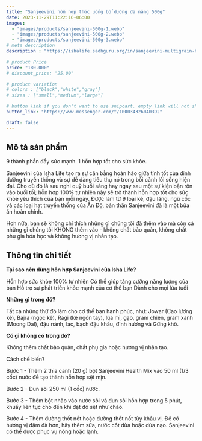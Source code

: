 ```yaml
---
title: "Sanjeevini hỗn hợp thức uống bổ dưỡng đa năng 500g"
date: 2023-11-29T11:22:16+06:00
images: 
  - "images/products/sanjeevini-500g-1.webp"
  - "images/products/sanjeevini-500g-2.webp"
  - "images/products/sanjeevini-500g-3.webp"
# meta description
description : "https://ishalife.sadhguru.org/in/sanjeevini-multigrain-health-drink-mix-500-gm"

# product Price
price: "180.000"
# discount_price: "25.00"

# product variation
# colors : ["black","white","gray"]
# sizes : ["small","medium","large"]

# button link if you don't want to use snipcart. empty link will not show button
button_link: "https://www.messenger.com/t/100034326040392"

draft: false
---
```

<b><h2>Mô tả sản phẩm</h2></b>

9 thành phần đầy sức mạnh. 1 hỗn hợp tốt cho sức khỏe.

Sanjeevini của Isha Life tạo ra sự cân bằng hoàn hảo giữa tính tốt của dinh dưỡng truyền thống và sự dễ dàng tiêu thụ nó trong bối cảnh lối sống hiện đại. Cho dù đó là sau nghi quỹ buổi sáng hay ngay sau một sự kiện bận rộn vào buổi tối; hỗn hợp 100% tự nhiên này sẽ trở thành hỗn hợp tốt cho sức khỏe yêu thích của bạn mỗi ngày. Được làm từ 9 loại kê, đậu lăng, ngũ cốc và các loại hạt truyền thống của Ấn Độ, bản thân Sanjeevini đã là một bữa ăn hoàn chỉnh.

Hơn nữa, bạn sẽ không chỉ thích những gì chúng tôi đã thêm vào mà còn cả những gì chúng tôi KHÔNG thêm vào - không chất bảo quản, không chất phụ gia hóa học và không hương vị nhân tạo.

<b><h2>Thông tin chi tiết</h2></b>

<b>Tại sao nên dùng hỗn hợp Sanjeevini của Isha Life?</b>

Hỗn hợp sức khỏe 100% tự nhiên
Có thể giúp tăng cường năng lượng của bạn
Hỗ trợ sự phát triển khỏe mạnh của cơ thể bạn
Dành cho mọi lứa tuổi

<b>Những gì trong đó?</b>

Tất cả những thứ đó làm cho cơ thể bạn hạnh phúc, như: Jowar (Cao lương kê), Bajra (ngọc kê), Ragi (kê ngón tay), lúa mì, gạo, gram chiên, gram xanh (Moong Dal), đậu nành, lạc, bạch đậu khấu, đinh hương và Gừng khô.

<b>Có gì không có trong đó?</b>

Không thêm chất bảo quản, chất phụ gia hoặc hương vị nhân tạo.

Cách chế biến?

Bước 1 - Thêm 2 thìa canh (20 g) bột Sanjeevini Health Mix vào 50 ml (1/3 cốc) nước để tạo thành hỗn hợp sệt mịn.

Bước 2 - Đun sôi 250 ml (1 cốc) nước.

Bước 3 - Thêm bột nhão vào nước sôi và đun sôi hỗn hợp trong 5 phút, khuấy liên tục cho đến khi đạt độ sệt như cháo.

Bước 4 - Thêm đường thốt nốt hoặc đường thốt nốt tùy khẩu vị. Để có hương vị đậm đà hơn, hãy thêm sữa, nước cốt dừa hoặc dừa nạo. Sanjeevini có thể được phục vụ nóng hoặc lạnh.